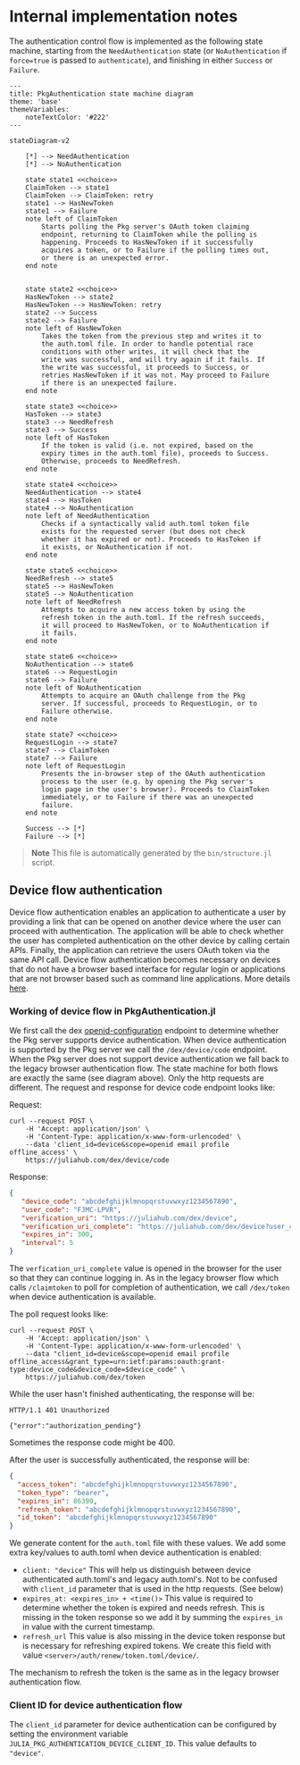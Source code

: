 # Internal implementation notes

The authentication control flow is implemented as the following state machine, starting from the `NeedAuthentication`
state (or `NoAuthentication` if `force=true` is passed to `authenticate`), and finishing in either `Success` or `Failure`.

```mermaid
---
title: PkgAuthentication state machine diagram
theme: 'base'
themeVariables:
    noteTextColor: '#222'
---

stateDiagram-v2

    [*] --> NeedAuthentication
    [*] --> NoAuthentication

    state state1 <<choice>>
    ClaimToken --> state1
    ClaimToken --> ClaimToken: retry
    state1 --> HasNewToken
    state1 --> Failure
    note left of ClaimToken
        Starts polling the Pkg server's OAuth token claiming
        endpoint, returning to ClaimToken while the polling is
        happening. Proceeds to HasNewToken if it successfully
        acquires a token, or to Failure if the polling times out,
        or there is an unexpected error.
    end note


    state state2 <<choice>>
    HasNewToken --> state2
    HasNewToken --> HasNewToken: retry
    state2 --> Success
    state2 --> Failure
    note left of HasNewToken
        Takes the token from the previous step and writes it to
        the auth.toml file. In order to handle potential race
        conditions with other writes, it will check that the
        write was successful, and will try again if it fails. If
        the write was successful, it proceeds to Success, or
        retries HasNewToken if it was not. May proceed to Failure
        if there is an unexpected failure.
    end note

    state state3 <<choice>>
    HasToken --> state3
    state3 --> NeedRefresh
    state3 --> Success
    note left of HasToken
        If the token is valid (i.e. not expired, based on the
        expiry times in the auth.toml file), proceeds to Success.
        Otherwise, proceeds to NeedRefresh.
    end note

    state state4 <<choice>>
    NeedAuthentication --> state4
    state4 --> HasToken
    state4 --> NoAuthentication
    note left of NeedAuthentication
        Checks if a syntactically valid auth.toml token file
        exists for the requested server (but does not check
        whether it has expired or not). Proceeds to HasToken if
        it exists, or NoAuthentication if not.
    end note

    state state5 <<choice>>
    NeedRefresh --> state5
    state5 --> HasNewToken
    state5 --> NoAuthentication
    note left of NeedRefresh
        Attempts to acquire a new access token by using the
        refresh token in the auth.toml. If the refresh succeeds,
        it will proceed to HasNewToken, or to NoAuthentication if
        it fails.
    end note

    state state6 <<choice>>
    NoAuthentication --> state6
    state6 --> RequestLogin
    state6 --> Failure
    note left of NoAuthentication
        Attempts to acquire an OAuth challenge from the Pkg
        server. If successful, proceeds to RequestLogin, or to
        Failure otherwise.
    end note

    state state7 <<choice>>
    RequestLogin --> state7
    state7 --> ClaimToken
    state7 --> Failure
    note left of RequestLogin
        Presents the in-browser step of the OAuth authentication
        process to the user (e.g. by opening the Pkg server's
        login page in the user's browser). Proceeds to ClaimToken
        immediately, or to Failure if there was an unexpected
        failure.
    end note

    Success --> [*]
    Failure --> [*]
```

> **Note** This file is automatically generated by the `bin/structure.jl` script.

## Device flow authentication

Device flow authentication enables an application to authenticate a user by providing a link that can be opened on another device where the user can proceed with authentication. The application will be able to check whether the user has completed authentication on the other device by calling certain APIs. Finally, the application can retrieve the users OAuth token via the same API call. Device flow authentication becomes necessary on devices that do not have a browser based interface for regular login or applications that are not browser based such as command line applications. More details [here](https://datatracker.ietf.org/doc/html/rfc8628).

### Working of device flow in PkgAuthentication.jl

We first call the dex [openid-configuration](https://dexidp.io/docs/openid-connect/) endpoint to determine whether the Pkg server supports device authentication. When device authentication is supported by the Pkg server we call the `/dex/device/code` endpoint. When the Pkg server does not support device authentication we fall back to the legacy browser authentication flow. The state machine for both flows are exactly the same (see diagram above). Only the http requests are different. The request and response for device code endpoint looks like:

Request:

```
curl --request POST \
    -H 'Accept: application/json' \
    -H 'Content-Type: application/x-www-form-urlencoded' \
    --data 'client_id=device&scope=openid email profile offline_access' \
    https://juliahub.com/dex/device/code
```

Response:

```json
{
   "device_code": "abcdefghijklmnopqrstuvwxyz1234567890",
   "user_code": "FJMC-LPVR",
   "verification_uri": "https://juliahub.com/dex/device",
   "verification_uri_complete": "https://juliahub.com/dex/device?user_code=FJMC-LPVR",
   "expires_in": 300,
   "interval": 5
}
```

The `verfication_uri_complete` value is opened in the browser for the user so that they can continue logging in. As in the legacy browser flow which calls `/claimtoken` to poll for completion of authentication, we call `/dex/token` when device authentication is available.

The poll request looks like:

```
curl --request POST \
    -H 'Accept: application/json' \
    -H 'Content-Type: application/x-www-form-urlencoded' \
    --data "client_id=device&scope=openid email profile offline_access&grant_type=urn:ietf:params:oauth:grant-type:device_code&device_code=$device_code" \
    https://juliahub.com/dex/token
```

While the user hasn't finished authenticating, the response will be:

```
HTTP/1.1 401 Unauthorized

{"error":"authorization_pending"}
```

Sometimes the response code might be 400.

After the user is successfully authenticated, the response will be:

```json
{
  "access_token": "abcdefghijklmnopqrstuvwxyz1234567890",
  "token_type": "bearer",
  "expires_in": 86399,
  "refresh_token": "abcdefghijklmnopqrstuvwxyz1234567890",
  "id_token": "abcdefghijklmnopqrstuvwxyz1234567890"
}
```

We generate content for the `auth.toml` file with these values. We add some extra key/values to auth.toml when device authentication is enabled:
- `client: "device"` This will help us distinguish between device authenticated auth.toml's and legacy auth.toml's. Not to be confused with `client_id` parameter that is used in the http requests. (See below)
- `expires_at: <expires_in> + <time()>` This value is required to determine whether the token is expired and needs refresh. This is missing in the token response so we add it by summing the `expires_in` in value with the current timestamp. 
- `refresh_url` This value is also missing in the device token response but is necessary for refreshing expired tokens. We create this field with value `<server>/auth/renew/token.toml/device/`.

The mechanism to refresh the token is the same as in the legacy browser authentication flow.

### Client ID for device authentication flow

The `client_id` parameter for device authentication can be configured by setting the environment variable `JULIA_PKG_AUTHENTICATION_DEVICE_CLIENT_ID`. This value defaults to `"device"`.
